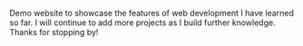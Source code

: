 Demo website to showcase the features of web development I have learned so far. I will continue to add more projects as I build further knowledge. Thanks for stopping by! 
